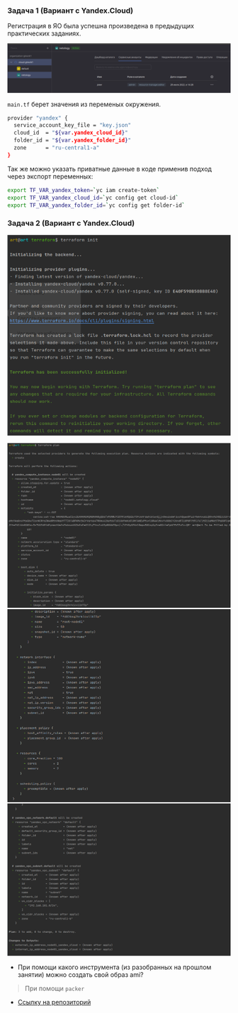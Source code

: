 ### Задача 1  (Вариант с Yandex.Cloud)
Регистрация в ЯО была успешна произведена в предыдущих практических заданиях.

![drawing](assets/res1.png)

`main.tf` берет значения из переменых окружения.
```bash
provider "yandex" {
  service_account_key_file = "key.json"
  cloud_id  = "${var.yandex_cloud_id}"
  folder_id = "${var.yandex_folder_id}"
  zone      = "ru-central1-a"
}
```

Так же можно указать приватные данные в коде применив подход через экспорт переменных:

```bash
export TF_VAR_yandex_token=`yc iam create-token`
export TF_VAR_yandex_cloud_id=`yc config get cloud-id`
export TF_VAR_yandex_folder_id=`yc config get folder-id`
```

### Задача 2  (Вариант с Yandex.Cloud)
![drawing](assets/res2.png)

![drawing](assets/res3.png)
![drawing](assets/res4.png)
![drawing](assets/res5.png)

* При помощи какого инструмента (из разобранных на прошлом занятии) можно создать свой образ ami?

>При помощи `packer`

* [Ссылку на репозиторий](https://github.com/Girevik1/devops-netology/tree/main/07-terraform-02-syntax/terraform)